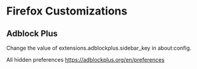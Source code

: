 # Firefox Customizations

## Adblock Plus

Change the value of extensions.adblockplus.sidebar_key in about:config.

All hidden preferences
https://adblockplus.org/en/preferences